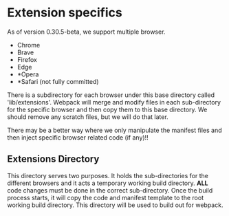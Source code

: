 # Extension specifics

As of version 0.30.5-beta, we support multiple browser.

- Chrome
- Brave
- Firefox
- Edge
- \*Opera
- \*Safari (not fully committed)

There is a subdirectory for each browser under this base directory called 'lib/extensions'. Webpack will merge and modify files in each sub-directory for the specific browser and then copy them to this base directory. We should remove any scratch files, but we will do that later.

There may be a better way where we only manipulate the manifest files and then inject specific browser related code (if any)!!

## Extensions Directory

This directory serves two purposes. It holds the sub-directories for the different browsers and it acts a temporary working build directory. **ALL** code changes must be done in the correct sub-directory. Once the build process starts, it will copy the code and manifest template to the root working build directory. This directory will be used to build out for webpack.
